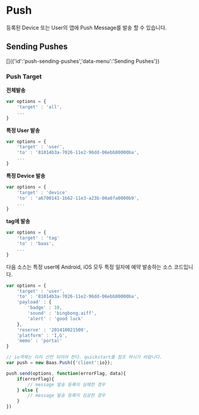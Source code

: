 # Push
[]({'id':'push','data-menu':'Push'})

등록된 Device 또는 User의 앱에 Push Message를 발송 할 수 있습니다.

## Sending Pushes
[]({'id':'push-sending-pushes','data-menu':'Sending Pushes'})

### Push Target
**전체발송**
```javascript
var options = {
	'target' : 'all',
	...
}
```

**특정 User 발송**
```javascript
var options = {
	'target' : 'user',
	'to' : '81014b3a-7026-11e2-96dd-06ebb80000ba',
	...
}
```

**특정 Device 발송**
```javascript
var options = {
	'target' : 'device'
	'to' : 'a6700141-1b62-11e3-a23b-06a6fa0000b9',
	...
}
```

**tag에 발송**
```javascript
var options = {
	'target' : 'tag'
	'to' : 'baas',
	...
}
```

다음 소스는 특정 user에 Android, iOS 모두 특정 일자에 예약 발송하는 소스 코드입니다.

```javascript
var options = {
	'target' : 'user',
	'to' : '81014b3a-7026-11e2-96dd-06ebb80000ba',
	'payload' : {
		'badge' : 10,
		'sound' : 'bingbong.aiff',
		'alert' : 'good luck'
	},
	'reserve' : '201410021500',
	'platform' : 'I,G',
	'memo' : 'portal'
}

// io객체는 미리 선언 되어야 한다. quickstart를 참조 하시기 바랍니다.
var push = new Baas.Push({'client':io});

push.send(options, function(errorFlag, data){
	if(errorFlag){
		// message 발송 등록이 실패한 경우
	} else {
		// message 발송 등록이 성공한 경우
	}
})
```